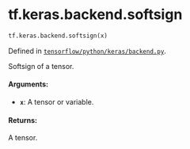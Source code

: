 <div itemscope itemtype="http://developers.google.com/ReferenceObject">
<meta itemprop="name" content="tf.keras.backend.softsign" />
<meta itemprop="path" content="Stable" />
</div>

# tf.keras.backend.softsign

``` python
tf.keras.backend.softsign(x)
```



Defined in [`tensorflow/python/keras/backend.py`](https://www.tensorflow.org/code/tensorflow/python/keras/backend.py).

Softsign of a tensor.

#### Arguments:

* <b>`x`</b>: A tensor or variable.


#### Returns:

A tensor.